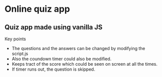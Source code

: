 # Online quiz app

## Quiz app made using vanilla JS

Key points
* The questions and the answers can be changed by modifying the script.js
* Also the coundown timer could also be modified.
* Keeps tract of the score which could be seen on screen at all the times.
* If timer runs out, the question is skipped.
